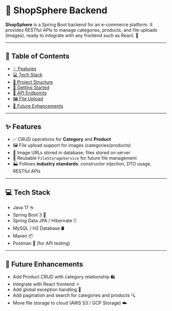 # 🛒 ShopSphere Backend

**ShopSphere** is a Spring Boot backend for an e-commerce platform. It provides RESTful APIs to manage categories, products, and file uploads (images), ready to integrate with any frontend such as React. 🚀  

---

## 📌 Table of Contents
- [✨ Features](#-features)  
- [💻 Tech Stack](#-tech-stack)  
- [📂 Project Structure](#-project-structure)  
- [🚀 Getting Started](#-getting-started)  
- [📡 API Endpoints](#-api-endpoints)  
- [🖼️ File Upload](#-file-upload)  
- [🔮 Future Enhancements](#-future-enhancements)  

---

## ✨ Features
- ✅ CRUD operations for **Category** and **Product**  
- 🖼️ File upload support for images (categories/products)  
- 💾 Image URLs stored in database; files stored on server  
- 🔧 Reusable `FileStorageService` for future file management  
- 🏭 Follows **industry standards**: constructor injection, DTO usage, RESTful APIs  

---

## 💻 Tech Stack
- Java 17 ☕  
- Spring Boot 3 🌱  
- Spring Data JPA / Hibernate 🗄️  
- MySQL / H2 Database 🛢️  
- Maven 📦  
- Postman 📝 (for API testing)  

---

## 🔮 Future Enhancements

- Add Product CRUD with category relationship 🛍️
- Integrate with React frontend ⚛️
- Add global exception handling 🚨
- Add pagination and search for categories and products 🔍
- Move file storage to cloud (AWS S3 / GCP Storage) ☁️

